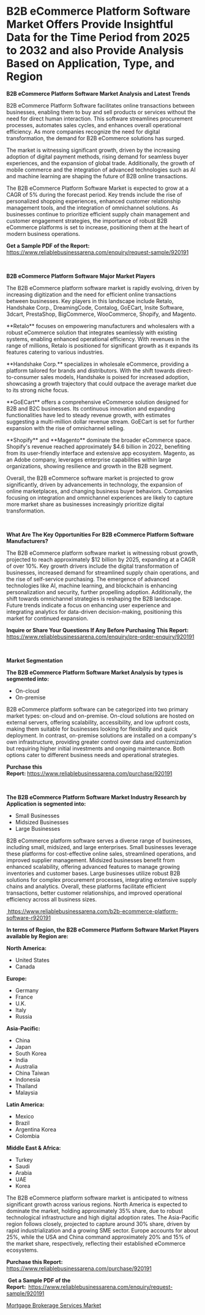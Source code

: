 <p><h1>B2B eCommerce Platform Software Market Offers Provide Insightful Data for the Time Period from 2025 to 2032 and also Provide Analysis Based on Application, Type, and Region</h1></p><p><strong>B2B eCommerce Platform Software Market Analysis and Latest Trends</strong></p>
<p><p>B2B eCommerce Platform Software facilitates online transactions between businesses, enabling them to buy and sell products or services without the need for direct human interaction. This software streamlines procurement processes, automates sales cycles, and enhances overall operational efficiency. As more companies recognize the need for digital transformation, the demand for B2B eCommerce solutions has surged.</p><p>The market is witnessing significant growth, driven by the increasing adoption of digital payment methods, rising demand for seamless buyer experiences, and the expansion of global trade. Additionally, the growth of mobile commerce and the integration of advanced technologies such as AI and machine learning are shaping the future of B2B online transactions.</p><p>The B2B eCommerce Platform Software Market is expected to grow at a CAGR of 5% during the forecast period. Key trends include the rise of personalized shopping experiences, enhanced customer relationship management tools, and the integration of omnichannel solutions. As businesses continue to prioritize efficient supply chain management and customer engagement strategies, the importance of robust B2B eCommerce platforms is set to increase, positioning them at the heart of modern business operations.</p></p>
<p><strong>Get a Sample PDF of the Report:&nbsp;</strong> <a href="https://www.reliablebusinessarena.com/enquiry/request-sample/920191?utm_campaign=3218&utm_medium=2&utm_source=Github&utm_content=ia&utm_term=06032025&utm_id=b2b-ecommerce-platform-software">https://www.reliablebusinessarena.com/enquiry/request-sample/920191</a></p>
<p>&nbsp;</p>
<p><strong>B2B eCommerce Platform Software Major Market Players</strong></p>
<p><p>The B2B eCommerce platform software market is rapidly evolving, driven by increasing digitization and the need for efficient online transactions between businesses. Key players in this landscape include Retalo, Handshake Corp., DreamingCode, Contalog, GoECart, Insite Software, 3dcart, PrestaShop, BigCommerce, WooCommerce, Shopify, and Magento.</p><p>**Retalo** focuses on empowering manufacturers and wholesalers with a robust eCommerce solution that integrates seamlessly with existing systems, enabling enhanced operational efficiency. With revenues in the range of millions, Retalo is positioned for significant growth as it expands its features catering to various industries.</p><p>**Handshake Corp.** specializes in wholesale eCommerce, providing a platform tailored for brands and distributors. With the shift towards direct-to-consumer sales models, Handshake is poised for increased adoption, showcasing a growth trajectory that could outpace the average market due to its strong niche focus.</p><p>**GoECart** offers a comprehensive eCommerce solution designed for B2B and B2C businesses. Its continuous innovation and expanding functionalities have led to steady revenue growth, with estimates suggesting a multi-million dollar revenue stream. GoECart is set for further expansion with the rise of omnichannel selling.</p><p>**Shopify** and **Magento** dominate the broader eCommerce space. Shopify's revenue reached approximately $4.6 billion in 2022, benefiting from its user-friendly interface and extensive app ecosystem. Magento, as an Adobe company, leverages enterprise capabilities within large organizations, showing resilience and growth in the B2B segment.</p><p>Overall, the B2B eCommerce software market is projected to grow significantly, driven by advancements in technology, the expansion of online marketplaces, and changing business buyer behaviors. Companies focusing on integration and omnichannel experiences are likely to capture more market share as businesses increasingly prioritize digital transformation.</p></p>
<p>&nbsp;</p>
<p><strong>What Are The Key Opportunities For B2B eCommerce Platform Software Manufacturers?</strong></p>
<p><p>The B2B eCommerce platform software market is witnessing robust growth, projected to reach approximately $12 billion by 2025, expanding at a CAGR of over 10%. Key growth drivers include the digital transformation of businesses, increased demand for streamlined supply chain operations, and the rise of self-service purchasing. The emergence of advanced technologies like AI, machine learning, and blockchain is enhancing personalization and security, further propelling adoption. Additionally, the shift towards omnichannel strategies is reshaping the B2B landscape. Future trends indicate a focus on enhancing user experience and integrating analytics for data-driven decision-making, positioning this market for continued expansion.</p></p>
<p><strong>Inquire or Share Your Questions If Any Before Purchasing This Report:</strong> <a href="https://www.reliablebusinessarena.com/enquiry/pre-order-enquiry/920191?utm_campaign=3218&utm_medium=2&utm_source=Github&utm_content=ia&utm_term=06032025&utm_id=b2b-ecommerce-platform-software">https://www.reliablebusinessarena.com/enquiry/pre-order-enquiry/920191</a></p>
<p>&nbsp;</p>
<p><strong>Market Segmentation</strong></p>
<p><strong>The B2B eCommerce Platform Software Market Analysis by types is segmented into:</strong></p>
<p><ul><li>On-cloud</li><li>On-premise</li></ul></p>
<p><p>B2B eCommerce platform software can be categorized into two primary market types: on-cloud and on-premise. On-cloud solutions are hosted on external servers, offering scalability, accessibility, and low upfront costs, making them suitable for businesses looking for flexibility and quick deployment. In contrast, on-premise solutions are installed on a company's own infrastructure, providing greater control over data and customization but requiring higher initial investments and ongoing maintenance. Both options cater to different business needs and operational strategies.</p></p>
<p><strong>Purchase this Report:&nbsp;</strong><a href="https://www.reliablebusinessarena.com/purchase/920191?utm_campaign=3218&utm_medium=2&utm_source=Github&utm_content=ia&utm_term=06032025&utm_id=b2b-ecommerce-platform-software">https://www.reliablebusinessarena.com/purchase/920191</a></p>
<p>&nbsp;</p>
<p><strong>The B2B eCommerce Platform Software Market Industry Research by Application is segmented into:</strong></p>
<p><ul><li>Small Businesses</li><li>Midsized Businesses</li><li>Large Businesses</li></ul></p>
<p><p>B2B eCommerce platform software serves a diverse range of businesses, including small, midsized, and large enterprises. Small businesses leverage these platforms for cost-effective online sales, streamlined operations, and improved supplier management. Midsized businesses benefit from enhanced scalability, offering advanced features to manage growing inventories and customer bases. Large businesses utilize robust B2B solutions for complex procurement processes, integrating extensive supply chains and analytics. Overall, these platforms facilitate efficient transactions, better customer relationships, and improved operational efficiency across all business sizes.</p></p>
<p><a href="https://www.reliablebusinessarena.com/b2b-ecommerce-platform-software-r920191?utm_campaign=3218&utm_medium=2&utm_source=Github&utm_content=ia&utm_term=06032025&utm_id=b2b-ecommerce-platform-software">&nbsp;https://www.reliablebusinessarena.com/b2b-ecommerce-platform-software-r920191</a></p>
<p><strong>In terms of Region, the B2B eCommerce Platform Software Market Players available by Region are:</strong></p>
<p>
    <p> <strong> North America: </strong>
        <ul>
            <li>United States</li>
            <li>Canada</li>
        </ul>
        </p> 
    <p> <strong> Europe: </strong>
        <ul>
            <li>Germany</li>
            <li>France</li>
            <li>U.K.</li>
            <li>Italy</li>
            <li>Russia</li>
        </ul>
        </p> 
    <p> <strong> Asia-Pacific: </strong>
        <ul>
            <li>China</li>
            <li>Japan</li>
            <li>South Korea</li>
            <li>India</li>
            <li>Australia</li>
            <li>China Taiwan</li>
            <li>Indonesia</li>
            <li>Thailand</li>
            <li>Malaysia</li>
        </ul>
        </p> 
    <p> <strong> Latin America: </strong>
        <ul>
            <li>Mexico</li>
            <li>Brazil</li>
            <li>Argentina Korea</li>
            <li>Colombia</li>
        </ul>
        </p> 
    <p> <strong> Middle East & Africa: </strong>
        <ul>
            <li>Turkey</li>
            <li>Saudi</li>
            <li>Arabia</li>
            <li>UAE</li>
            <li>Korea</li>
        </ul>
    </p>
    </p>
<p><p>The B2B eCommerce platform software market is anticipated to witness significant growth across various regions. North America is expected to dominate the market, holding approximately 35% share, due to robust technological infrastructure and high digital adoption rates. The Asia-Pacific region follows closely, projected to capture around 30% share, driven by rapid industrialization and a growing SME sector. Europe accounts for about 25%, while the USA and China command approximately 20% and 15% of the market share, respectively, reflecting their established eCommerce ecosystems.</p></p>
<p><strong>Purchase this Report: </strong><a href="https://www.reliablebusinessarena.com/purchase/920191?utm_campaign=3218&utm_medium=2&utm_source=Github&utm_content=ia&utm_term=06032025&utm_id=b2b-ecommerce-platform-software">https://www.reliablebusinessarena.com/purchase/920191</a></p>
<p>&nbsp;<strong>Get a Sample PDF of the Report:&nbsp;&nbsp;</strong><a href="https://www.reliablebusinessarena.com/enquiry/request-sample/920191?utm_campaign=3218&utm_medium=2&utm_source=Github&utm_content=ia&utm_term=06032025&utm_id=b2b-ecommerce-platform-software">https://www.reliablebusinessarena.com/enquiry/request-sample/920191</a></p>
<p><strong></strong></p>
<p><p><a href="https://github.com/wakerizaak8g/Market-Research-Report-List-1/blob/main/mortgage-brokerage-services-market.md?utm_campaign=3218&utm_medium=2&utm_source=Github&utm_content=ia&utm_term=06032025&utm_id=b2b-ecommerce-platform-software">Mortgage Brokerage Services Market</a></p></p>